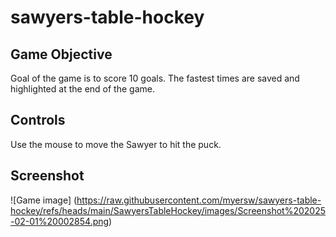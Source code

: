# sawyers-table-hockey

## Game Objective

Goal of the game is to score 10 goals. The fastest times are saved and highlighted at the end of the game.

## Controls

Use the mouse to move the Sawyer to hit the puck.

## Screenshot
![Game image] (https://raw.githubusercontent.com/myersw/sawyers-table-hockey/refs/heads/main/SawyersTableHockey/images/Screenshot%202025-02-01%20002854.png)
